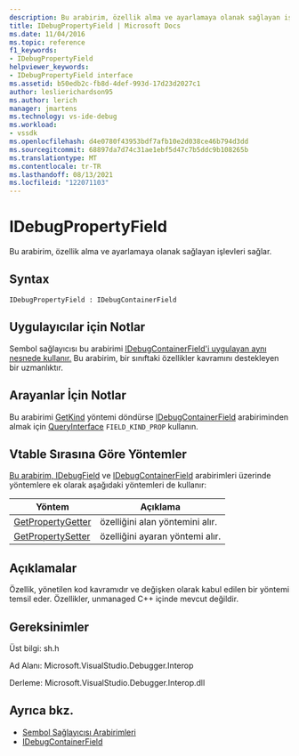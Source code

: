 ```yaml
---
description: Bu arabirim, özellik alma ve ayarlamaya olanak sağlayan işlevleri sağlar.
title: IDebugPropertyField | Microsoft Docs
ms.date: 11/04/2016
ms.topic: reference
f1_keywords:
- IDebugPropertyField
helpviewer_keywords:
- IDebugPropertyField interface
ms.assetid: b50edb2c-fb8d-4def-993d-17d23d2027c1
author: leslierichardson95
ms.author: lerich
manager: jmartens
ms.technology: vs-ide-debug
ms.workload:
- vssdk
ms.openlocfilehash: d4e0780f43953bdf7afb10e2d038ce46b794d3dd
ms.sourcegitcommit: 68897da7d74c31ae1ebf5d47c7b5ddc9b108265b
ms.translationtype: MT
ms.contentlocale: tr-TR
ms.lasthandoff: 08/13/2021
ms.locfileid: "122071103"
---
```

# <a name="idebugpropertyfield"></a>IDebugPropertyField
Bu arabirim, özellik alma ve ayarlamaya olanak sağlayan işlevleri sağlar.

## <a name="syntax"></a>Syntax

```
IDebugPropertyField : IDebugContainerField
```

## <a name="notes-for-implementers"></a>Uygulayıcılar için Notlar
 Sembol sağlayıcısı bu arabirimi [IDebugContainerField'i uygulayan aynı nesnede kullanır.](../../../extensibility/debugger/reference/idebugcontainerfield.md) Bu arabirim, bir sınıftaki özellikler kavramını destekleyen bir uzmanlıktır.

## <a name="notes-for-callers"></a>Arayanlar İçin Notlar
 Bu arabirimi [GetKind](../../../extensibility/debugger/reference/idebugfield-getkind.md) yöntemi döndürse [IDebugContainerField](../../../extensibility/debugger/reference/idebugcontainerfield.md) arabiriminden almak için [QueryInterface](/cpp/atl/queryinterface) `FIELD_KIND_PROP` kullanın.

## <a name="methods-in-vtable-order"></a>Vtable Sırasına Göre Yöntemler
 [Bu arabirim, IDebugField](../../../extensibility/debugger/reference/idebugfield.md) ve [IDebugContainerField](../../../extensibility/debugger/reference/idebugcontainerfield.md) arabirimleri üzerinde yöntemlere ek olarak aşağıdaki yöntemleri de kullanır:

|Yöntem|Açıklama|
|------------|-----------------|
|[GetPropertyGetter](../../../extensibility/debugger/reference/idebugpropertyfield-getpropertygetter.md)|özelliğini alan yöntemini alır.|
|[GetPropertySetter](../../../extensibility/debugger/reference/idebugpropertyfield-getpropertysetter.md)|özelliğini ayaran yöntemi alır.|

## <a name="remarks"></a>Açıklamalar
 Özellik, yönetilen kod kavramıdır ve değişken olarak kabul edilen bir yöntemi temsil eder. Özellikler, unmanaged C++ içinde mevcut değildir.

## <a name="requirements"></a>Gereksinimler
 Üst bilgi: sh.h

 Ad Alanı: Microsoft.VisualStudio.Debugger.Interop

 Derleme: Microsoft.VisualStudio.Debugger.Interop.dll

## <a name="see-also"></a>Ayrıca bkz.
- [Sembol Sağlayıcısı Arabirimleri](../../../extensibility/debugger/reference/symbol-provider-interfaces.md)
- [IDebugContainerField](../../../extensibility/debugger/reference/idebugcontainerfield.md)
